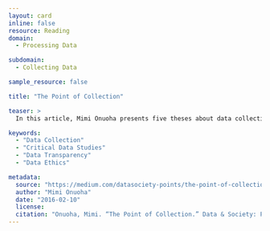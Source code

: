 ```yaml
---
layout: card
inline: false
resource: Reading
domain:
  - Processing Data

subdomain:
  - Collecting Data

sample_resource: false

title: "The Point of Collection"

teaser: >
  In this article, Mimi Onuoha presents five theses about data collection that are important to keep in mind while working with data.

keywords:
  - "Data Collection"
  - "Critical Data Studies"
  - "Data Transparency"
  - "Data Ethics"

metadata:
  source: "https://medium.com/datasociety-points/the-point-of-collection-8ee44ad7c2fa"
  author: "Mimi Onuoha"
  date: "2016-02-10"
  license:
  citation: "Onuoha, Mimi. “The Point of Collection.” Data & Society: Points, 31 Oct. 2016, https://points.datasociety.net/the-point-of-collection-8ee44ad7c2fa."
---
```

